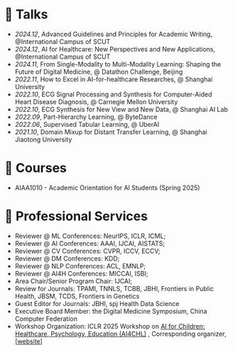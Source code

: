 # 💬 Talks
- *2024.12*, Advanced Guidelines and Principles for Academic Writing, @International Campus of SCUT
- *2024.12*, AI for Healthcare: New Perspectives and New Applications, @International Campus of SCUT
- *2024.11*, From Single-Modality to Multi-Modality Learning: Shaping the Future of Digital Medicine, @ Datathon Challenge, Beijing
- *2022.11*, How to Excel in AI-for-healthcare Researches, @ Shanghai University
- *2022.10*, ECG Signal Processing and Synthesis for Computer-Aided Heart Disease Diagnosis, @ Carnegie Mellon University
- *2022.10*, ECG Synthesis for New View and New Data, @ Shanghai AI Lab 
- *2022.09*, Part-Hierarchy Learning, @ ByteDance
- *2022.06*, Supervised Tabular Learning, @ UberAI
- *2021.10*, Domain Mixup for Distant Transfer Learning, @ Shanghai Jiaotong University

<!--
# 🏫 Teaching
- *Fall 2023*, Frontiers of Medical Artificial Intelligence (lecture slice preparation, teaching assistant)
-->

# 🏫 Courses
- AIAA1010 - Academic Orientation for Al Students (Spring 2025)
  
# 🔎  Professional Services
- Reviewer @ ML Conferences: NeurIPS, ICLR, ICML;
- Reviewer @ AI Conferences: AAAI, IJCAI, AISTATS;
- Reviewer @ CV Conferences: CVPR, ICCV, ECCV;
- Reviewer @ DM Conferences: KDD;
- Reviewer @ NLP Conferences: ACL, EMNLP;
- Reviewer @ AI4H Conferences: MICCAI, ISBI;
- Area Chair/Senior Program Chair: IJCAI;
- Review for Journals: TPAMI, TNNLS, TCBB, JBHI, Frontiers in Public Health, JBSM, TCDS, Frontiers in Genetics
- Guest Editor for Journals: JBHI, spj Health Data Science
- Executive Board Member: the Digital Medicine Symposium, China Computer Federation
- Workshop Organization: ICLR 2025 Workshop on [AI for Children: Healthcare, Psychology, Education (AI4CHL)](https://openreview.net/pdf?id=IFnUxdmf7w) , Corresponding organizer, [[website](https://pediamedai.com/ai4chl/)]
<!-- MBE, Journal of Medical Imaging and Health Informatics. -->

<!--
# 🎒 Visiting
- *2021.06 - 2021.09*, Medical Big Data Center, Guangdong Academy of Medical Sciences, had the honor of working with Prof. Huiying Liang, Shuai Huang, and Dantong Li.
-->
